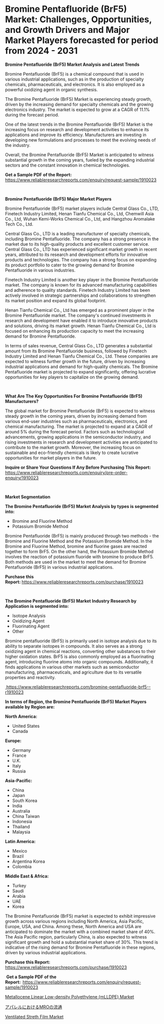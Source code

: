 <p><h1>Bromine Pentafluoride (BrF5) Market: Challenges, Opportunities, and Growth Drivers and Major Market Players forecasted for period from 2024 - 2031</h1></p><p><strong>Bromine Pentafluoride (BrF5) Market Analysis and Latest Trends</strong></p>
<p><p>Bromine Pentafluoride (BrF5) is a chemical compound that is used in various industrial applications, such as in the production of specialty chemicals, pharmaceuticals, and electronics. It is also employed as a powerful oxidizing agent in organic synthesis.</p><p>The Bromine Pentafluoride (BrF5) Market is experiencing steady growth, driven by the increasing demand for specialty chemicals and the growing electronics industry. The market is expected to grow at a CAGR of 11.1% during the forecast period.</p><p>One of the latest trends in the Bromine Pentafluoride (BrF5) Market is the increasing focus on research and development activities to enhance its applications and improve its efficiency. Manufacturers are investing in developing new formulations and processes to meet the evolving needs of the industry.</p><p>Overall, the Bromine Pentafluoride (BrF5) Market is anticipated to witness substantial growth in the coming years, fueled by the expanding industrial sectors and the constant innovation in chemical technologies.</p></p>
<p><strong>Get a Sample PDF of the Report:&nbsp;</strong> <a href="https://www.reliableresearchreports.com/enquiry/request-sample/1910023">https://www.reliableresearchreports.com/enquiry/request-sample/1910023</a></p>
<p>&nbsp;</p>
<p><strong>Bromine Pentafluoride (BrF5) Major Market Players</strong></p>
<p><p>Bromine Pentafluoride (BrF5) market players include Central Glass Co., LTD, Finetech Industry Limited, Henan Tianfu Chemical Co., Ltd, Chemwill Asia Co., Ltd, Wuhan Kemi-Works Chemical Co., Ltd, and Hangzhou Aromalake Tech Co., Ltd.</p><p>Central Glass Co., LTD is a leading manufacturer of specialty chemicals, including Bromine Pentafluoride. The company has a strong presence in the market due to its high-quality products and excellent customer service. Central Glass Co., LTD has experienced significant market growth in recent years, attributed to its research and development efforts for innovative products and technologies. The company has a strong focus on expanding its product portfolio to cater to the growing demand for Bromine Pentafluoride in various industries.</p><p>Finetech Industry Limited is another key player in the Bromine Pentafluoride market. The company is known for its advanced manufacturing capabilities and adherence to quality standards. Finetech Industry Limited has been actively involved in strategic partnerships and collaborations to strengthen its market position and expand its global footprint.</p><p>Henan Tianfu Chemical Co., Ltd has emerged as a prominent player in the Bromine Pentafluoride market. The company's continued investments in research and development have enabled it to introduce innovative products and solutions, driving its market growth. Henan Tianfu Chemical Co., Ltd is focused on enhancing its production capacity to meet the increasing demand for Bromine Pentafluoride.</p><p>In terms of sales revenue, Central Glass Co., LTD generates a substantial amount from its Bromine Pentafluoride business, followed by Finetech Industry Limited and Henan Tianfu Chemical Co., Ltd. These companies are expected to witness further growth in the future, driven by increasing industrial applications and demand for high-quality chemicals. The Bromine Pentafluoride market is projected to expand significantly, offering lucrative opportunities for key players to capitalize on the growing demand.</p></p>
<p>&nbsp;</p>
<p><strong>What Are The Key Opportunities For Bromine Pentafluoride (BrF5) Manufacturers?</strong></p>
<p><p>The global market for Bromine Pentafluoride (BrF5) is expected to witness steady growth in the coming years, driven by increasing demand from various end-user industries such as pharmaceuticals, electronics, and chemical manufacturing. The market is projected to expand at a CAGR of around 5% during the forecast period. Factors such as technological advancements, growing applications in the semiconductor industry, and rising investments in research and development activities are anticipated to contribute to the market growth. Moreover, the increasing focus on sustainable and eco-friendly chemicals is likely to create lucrative opportunities for market players in the future.</p></p>
<p><strong>Inquire or Share Your Questions If Any Before Purchasing This Report:</strong> <a href="https://www.reliableresearchreports.com/enquiry/pre-order-enquiry/1910023">https://www.reliableresearchreports.com/enquiry/pre-order-enquiry/1910023</a></p>
<p>&nbsp;</p>
<p><strong>Market Segmentation</strong></p>
<p><strong>The Bromine Pentafluoride (BrF5) Market Analysis by types is segmented into:</strong></p>
<p><ul><li>Bromine and Fluorine Method</li><li>Potassium Bromide Method</li></ul></p>
<p><p>Bromine Pentafluoride (BrF5) is mainly produced through two methods - the Bromine and Fluorine Method and the Potassium Bromide Method. In the Bromine and Fluorine Method, bromine and fluorine gases are reacted together to form BrF5. On the other hand, the Potassium Bromide Method involves the reaction of potassium fluoride with bromine to produce BrF5. Both methods are used in the market to meet the demand for Bromine Pentafluoride (BrF5) in various industrial applications.</p></p>
<p><strong>Purchase this Report:&nbsp;</strong><a href="https://www.reliableresearchreports.com/purchase/1910023">https://www.reliableresearchreports.com/purchase/1910023</a></p>
<p>&nbsp;</p>
<p><strong>The Bromine Pentafluoride (BrF5) Market Industry Research by Application is segmented into:</strong></p>
<p><ul><li>Isotope Analysis</li><li>Oxidizing Agent</li><li>Fluorinating Agent</li><li>Other</li></ul></p>
<p><p>Bromine pentafluoride (BrF5) is primarily used in isotope analysis due to its ability to separate isotopes in compounds. It also serves as a strong oxidizing agent in chemical reactions, converting other substances to their higher oxidation states. BrF5 is also commonly employed as a fluorinating agent, introducing fluorine atoms into organic compounds. Additionally, it finds applications in various other markets such as semiconductor manufacturing, pharmaceuticals, and agriculture due to its versatile properties and reactivity.</p></p>
<p><a href="https://www.reliableresearchreports.com/bromine-pentafluoride-brf5--r1910023">&nbsp;https://www.reliableresearchreports.com/bromine-pentafluoride-brf5--r1910023</a></p>
<p><strong>In terms of Region, the Bromine Pentafluoride (BrF5) Market Players available by Region are:</strong></p>
<p>
    <p> <strong> North America: </strong>
        <ul>
            <li>United States</li>
            <li>Canada</li>
        </ul>
        </p> 
    <p> <strong> Europe: </strong>
        <ul>
            <li>Germany</li>
            <li>France</li>
            <li>U.K.</li>
            <li>Italy</li>
            <li>Russia</li>
        </ul>
        </p> 
    <p> <strong> Asia-Pacific: </strong>
        <ul>
            <li>China</li>
            <li>Japan</li>
            <li>South Korea</li>
            <li>India</li>
            <li>Australia</li>
            <li>China Taiwan</li>
            <li>Indonesia</li>
            <li>Thailand</li>
            <li>Malaysia</li>
        </ul>
        </p> 
    <p> <strong> Latin America: </strong>
        <ul>
            <li>Mexico</li>
            <li>Brazil</li>
            <li>Argentina Korea</li>
            <li>Colombia</li>
        </ul>
        </p> 
    <p> <strong> Middle East & Africa: </strong>
        <ul>
            <li>Turkey</li>
            <li>Saudi</li>
            <li>Arabia</li>
            <li>UAE</li>
            <li>Korea</li>
        </ul>
    </p>
    </p>
<p><p>The Bromine Pentafluoride (BrF5) market is expected to exhibit impressive growth across various regions including North America, Asia Pacific, Europe, USA, and China. Among these, North America and USA are anticipated to dominate the market with a combined market share of 40%. The Asia Pacific region, particularly China, is also expected to witness significant growth and hold a substantial market share of 30%. This trend is indicative of the rising demand for Bromine Pentafluoride in these regions, driven by various industrial applications.</p></p>
<p><strong>Purchase this Report: </strong><a href="https://www.reliableresearchreports.com/purchase/1910023">https://www.reliableresearchreports.com/purchase/1910023</a></p>
<p>&nbsp;<strong>Get a Sample PDF of the Report:&nbsp;&nbsp;</strong><a href="https://www.reliableresearchreports.com/enquiry/request-sample/1910023">https://www.reliableresearchreports.com/enquiry/request-sample/1910023</a></p>
<p><strong></strong></p>
<p><p><a href="https://github.com/mdhefjumiah/Market-Research-Report-List-1/blob/main/metallocene-linear-low-density-polyethylene-mlldpe-market.md">Metallocene Linear Low-density Polyethylene (mLLDPE) Market</a></p><p><a href="https://github.com/MacyOrn/Market-Research-Report-List-1/blob/main/1949861138964.md">アパレルにおけるMROの流通</a></p><p><a href="https://github.com/wrwgzwbr35/Market-Research-Report-List-1/blob/main/ventilated-streth-film-market.md">Ventilated Streth Film Market</a></p></p>